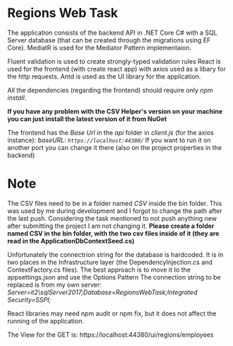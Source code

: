# Regions Web Task
The application consists of the backend API in .NET Core C# with a SQL Server database (that can be created through the migrations using EF Core). 
MediatR is used for the Mediator Pattern implementaion.

Fluent validation is used to create strongly-typed validation rules
React is used for the frontend (with create react app) with axios used as a libary for the http requests.
Antd is used as the UI library for the application.

All the dependencies (regarding the frontend) should require only *npm install*.

**If you have any problem with the CSV Helper's version on your machine you can just install the latest version of it from NuGet**

The frontend has the *Base Url* in the *api* folder in *client.js* (for the axios instance): *baseURL: `https://localhost:44380/`* If you want to run it on another port you can change it there (also on the project properties in the backend)

# Note

The CSV files need to be in a folder named *CSV* inside the bin folder. This was used by me during development and I forgot to change the path after the last push.
Considering the task mentioned to not push anything new after submitting the project I am not changing it.
**Please create a folder named CSV in the bin folder, with the two csv files inside of it (they are read in the ApplicationDbContextSeed.cs)**


Unfortunately the connectrion string for the database is hardcoded.
It is in two places in the Infrastructure layer (the DependencyInjection.cs and ContextFactory.cs files).
The best approach is to move it to the appsettings.json and use the Options Pattern
The connection string to be replaced is from my own server: *Server=it2\\sqlServer2017;Database=RegionsWebTask;Integrated Security=SSPI;*

React libraries may need npm audit or npm fix, but it does not affect the running of the application.

The View for the GET is: https://localhost:44380/ui/regions/employees


